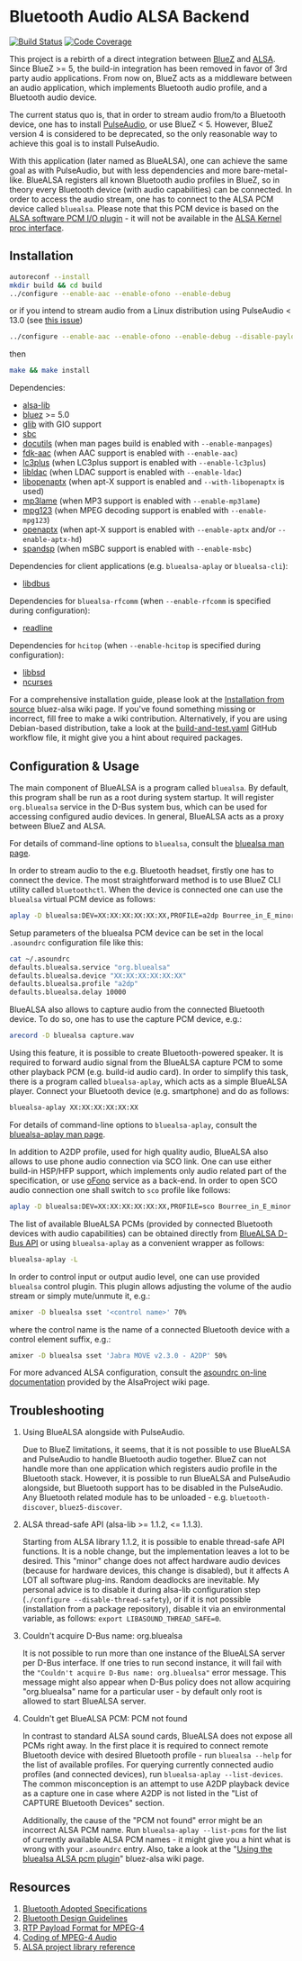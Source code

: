 # Bluetooth Audio ALSA Backend

[![Build Status](https://github.com/Arkq/bluez-alsa/actions/workflows/build-and-test.yaml/badge.svg)](https://github.com/Arkq/bluez-alsa/actions/workflows/build-and-test.yaml)
[![Code Coverage](https://codecov.io/gh/Arkq/bluez-alsa/branch/master/graph/badge.svg)](https://codecov.io/gh/Arkq/bluez-alsa)

This project is a rebirth of a direct integration between [BlueZ](http://www.bluez.org/) and
[ALSA](https://www.alsa-project.org/). Since BlueZ >= 5, the build-in integration has been removed
in favor of 3rd party audio applications. From now on, BlueZ acts as a middleware between an
audio application, which implements Bluetooth audio profile, and a Bluetooth audio device.

The current status quo is, that in order to stream audio from/to a Bluetooth device, one has to
install [PulseAudio](https://www.freedesktop.org/wiki/Software/PulseAudio), or use BlueZ < 5.
However, BlueZ version 4 is considered to be deprecated, so the only reasonable way to achieve
this goal is to install PulseAudio.

With this application (later named as BlueALSA), one can achieve the same goal as with PulseAudio,
but with less dependencies and more bare-metal-like. BlueALSA registers all known Bluetooth audio
profiles in BlueZ, so in theory every Bluetooth device (with audio capabilities) can be connected.
In order to access the audio stream, one has to connect to the ALSA PCM device called `bluealsa`.
Please note that this PCM device is based on the [ALSA software PCM I/O
plugin](https://www.alsa-project.org/alsa-doc/alsa-lib/pcm_external_plugins.html) - it will not be
available in the [ALSA Kernel proc
interface](https://www.kernel.org/doc/html/latest/sound/designs/procfile.html).

## Installation

```sh
autoreconf --install
mkdir build && cd build
../configure --enable-aac --enable-ofono --enable-debug
```

or if you intend to stream audio from a Linux distribution using PulseAudio < 13.0 (see [this
issue](https://github.com/Arkq/bluez-alsa/issues/13))

```sh
../configure --enable-aac --enable-ofono --enable-debug --disable-payloadcheck
```

then

```sh
make && make install
```

Dependencies:

- [alsa-lib](https://www.alsa-project.org/)
- [bluez](http://www.bluez.org/) >= 5.0
- [glib](https://wiki.gnome.org/Projects/GLib) with GIO support
- [sbc](https://git.kernel.org/cgit/bluetooth/sbc.git)
- [docutils](https://docutils.sourceforge.io) (when man pages build is enabled with
  `--enable-manpages`)
- [fdk-aac](https://github.com/mstorsjo/fdk-aac) (when AAC support is enabled with `--enable-aac`)
- [lc3plus](https://www.iis.fraunhofer.de/en/ff/amm/communication/lc3.html) (when LC3plus support
  is enabled with `--enable-lc3plus`)
- [libldac](https://github.com/EHfive/ldacBT) (when LDAC support is enabled with `--enable-ldac`)
- [libopenaptx](https://github.com/pali/libopenaptx) (when apt-X support is enabled and
  `--with-libopenaptx` is used)
- [mp3lame](https://lame.sourceforge.net/) (when MP3 support is enabled with `--enable-mp3lame`)
- [mpg123](https://www.mpg123.org/) (when MPEG decoding support is enabled with `--enable-mpg123`)
- [openaptx](https://github.com/Arkq/openaptx) (when apt-X support is enabled with
  `--enable-aptx` and/or `--enable-aptx-hd`)
- [spandsp](https://www.soft-switch.org) (when mSBC support is enabled with `--enable-msbc`)

Dependencies for client applications (e.g. `bluealsa-aplay` or `bluealsa-cli`):

- [libdbus](https://www.freedesktop.org/wiki/Software/dbus/)

Dependencies for `bluealsa-rfcomm` (when `--enable-rfcomm` is specified during configuration):

- [readline](https://tiswww.case.edu/php/chet/readline/rltop.html)

Dependencies for `hcitop` (when `--enable-hcitop` is specified during configuration):

- [libbsd](https://libbsd.freedesktop.org/)
- [ncurses](https://www.gnu.org/software/ncurses/)

For a comprehensive installation guide, please look at the [Installation from
source](https://github.com/Arkq/bluez-alsa/wiki/Installation-from-source) bluez-alsa wiki page. If
you've found something missing or incorrect, fill free to make a wiki contribution. Alternatively,
if you are using Debian-based distribution, take a look at the
[build-and-test.yaml](.github/workflows/build-and-test.yaml) GitHub workflow file, it might give
you a hint about required packages.

## Configuration & Usage

The main component of BlueALSA is a program called `bluealsa`. By default, this program shall be
run as a root during system startup. It will register `org.bluealsa` service in the D-Bus system
bus, which can be used for accessing configured audio devices. In general, BlueALSA acts as a
proxy between BlueZ and ALSA.

For details of command-line options to `bluealsa`, consult the [bluealsa man
page](./doc/bluealsa.8.rst).

In order to stream audio to the e.g. Bluetooth headset, firstly one has to connect the device. The
most straightforward method is to use BlueZ CLI utility called `bluetoothctl`. When the device is
connected one can use the `bluealsa` virtual PCM device as follows:

```sh
aplay -D bluealsa:DEV=XX:XX:XX:XX:XX:XX,PROFILE=a2dp Bourree_in_E_minor.wav
```

Setup parameters of the bluealsa PCM device can be set in the local `.asoundrc` configuration file
like this:

```sh
cat ~/.asoundrc
defaults.bluealsa.service "org.bluealsa"
defaults.bluealsa.device "XX:XX:XX:XX:XX:XX"
defaults.bluealsa.profile "a2dp"
defaults.bluealsa.delay 10000
```

BlueALSA also allows to capture audio from the connected Bluetooth device. To do so, one has to
use the capture PCM device, e.g.:

```sh
arecord -D bluealsa capture.wav
```

Using this feature, it is possible to create Bluetooth-powered speaker. It is required to forward
audio signal from the BlueALSA capture PCM to some other playback PCM (e.g. build-id audio card).
In order to simplify this task, there is a program called `bluealsa-aplay`, which acts as a simple
BlueALSA player. Connect your Bluetooth device (e.g. smartphone) and do as follows:

```sh
bluealsa-aplay XX:XX:XX:XX:XX:XX
```

For details of command-line options to `bluealsa-aplay`, consult the [bluealsa-aplay man
page](./doc/bluealsa-aplay.1.rst).

In addition to A2DP profile, used for high quality audio, BlueALSA also allows to use phone audio
connection via SCO link. One can use either build-in HSP/HFP support, which implements only audio
related part of the specification, or use [oFono](https://01.org/ofono) service as a back-end. In
order to open SCO audio connection one shall switch to `sco` profile like follows:

```sh
aplay -D bluealsa:DEV=XX:XX:XX:XX:XX:XX,PROFILE=sco Bourree_in_E_minor.wav
```

The list of available BlueALSA PCMs (provided by connected Bluetooth devices with audio
capabilities) can be obtained directly from [BlueALSA D-Bus API](doc/bluealsa-api.txt) or using
`bluealsa-aplay` as a convenient wrapper as follows:

```sh
bluealsa-aplay -L
```

In order to control input or output audio level, one can use provided `bluealsa` control plugin.
This plugin allows adjusting the volume of the audio stream or simply mute/unmute it, e.g.:

```sh
amixer -D bluealsa sset '<control name>' 70%
```

where the control name is the name of a connected Bluetooth device with a control element suffix,
e.g.:

```sh
amixer -D bluealsa sset 'Jabra MOVE v2.3.0 - A2DP' 50%
```

For more advanced ALSA configuration, consult the [asoundrc on-line
documentation](https://www.alsa-project.org/main/index.php/Asoundrc) provided by the AlsaProject
wiki page.

## Troubleshooting

1. Using BlueALSA alongside with PulseAudio.

   Due to BlueZ limitations, it seems, that it is not possible to use BlueALSA and PulseAudio to
   handle Bluetooth audio together. BlueZ can not handle more than one application which registers
   audio profile in the Bluetooth stack. However, it is possible to run BlueALSA and PulseAudio
   alongside, but Bluetooth support has to be disabled in the PulseAudio. Any Bluetooth related
   module has to be unloaded - e.g. `bluetooth-discover`, `bluez5-discover`.

2. ALSA thread-safe API (alsa-lib >= 1.1.2, <= 1.1.3).

   Starting from ALSA library 1.1.2, it is possible to enable thread-safe API functions. It is a
   noble change, but the implementation leaves a lot to be desired. This "minor" change does not
   affect hardware audio devices (because for hardware devices, this change is disabled), but it
   affects A LOT all software plug-ins. Random deadlocks are inevitable. My personal advice is to
   disable it during alsa-lib configuration step (`./configure --disable-thread-safety`), or if
   it is not possible (installation from a package repository), disable it via an environmental
   variable, as follows: `export LIBASOUND_THREAD_SAFE=0`.

3. Couldn't acquire D-Bus name: org.bluealsa

   It is not possible to run more than one instance of the BlueALSA server per D-Bus interface. If
   one tries to run second instance, it will fail with the `"Couldn't acquire D-Bus name:
   org.bluealsa"` error message. This message might also appear when D-Bus policy does not allow
   acquiring "org.bluealsa" name for a particular user - by default only root is allowed to start
   BlueALSA server.

4. Couldn't get BlueALSA PCM: PCM not found

   In contrast to standard ALSA sound cards, BlueALSA does not expose all PCMs right away. In the
   first place it is required to connect remote Bluetooth device with desired Bluetooth profile -
   run `bluealsa --help` for the list of available profiles. For querying currently connected audio
   profiles (and connected devices), run `bluealsa-aplay --list-devices`. The common misconception
   is an attempt to use A2DP playback device as a capture one in case where A2DP is not listed in
   the "List of CAPTURE Bluetooth Devices" section.

   Additionally, the cause of the "PCM not found" error might be an incorrect ALSA PCM name. Run
   `bluealsa-aplay --list-pcms` for the list of currently available ALSA PCM names - it might give
   you a hint what is wrong with your `.asoundrc` entry. Also, take a look at the "[Using the
   bluealsa ALSA pcm plugin](https://github.com/Arkq/bluez-alsa/wiki/Using-the-bluealsa-ALSA-pcm-plugin)"
   bluez-alsa wiki page.

## Resources

1. [Bluetooth Adopted Specifications](https://www.bluetooth.com/specifications/adopted-specifications)
2. [Bluetooth Design Guidelines](https://developer.apple.com/hardwaredrivers/BluetoothDesignGuidelines.pdf)
3. [RTP Payload Format for MPEG-4](https://tools.ietf.org/html/rfc6416)
4. [Coding of MPEG-4 Audio](https://www.iso.org/standard/42739.html)
5. [ALSA project library reference](https://www.alsa-project.org/alsa-doc/alsa-lib/index.html)
